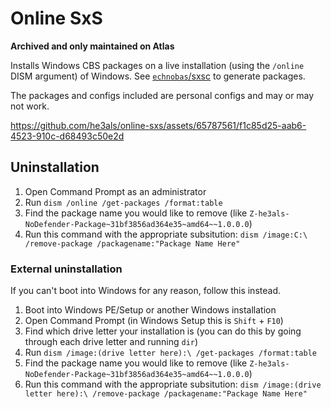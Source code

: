 # Online SxS

**Archived and only maintained on Atlas**

Installs Windows CBS packages on a live installation (using the `/online` DISM argument) of Windows. See [`echnobas`/sxsc](https://github.com/echnobas/sxsc) to generate packages.

The packages and configs included are personal configs and may or may not work.

https://github.com/he3als/online-sxs/assets/65787561/f1c85d25-aab6-4523-910c-d68493c50e2d

## Uninstallation
1) Open Command Prompt as an administrator
2) Run `dism /online /get-packages /format:table`
3) Find the package name you would like to remove (like `Z-he3als-NoDefender-Package~31bf3856ad364e35~amd64~~1.0.0.0`)
4) Run this command with the appropriate subsitution: `dism /image:C:\ /remove-package /packagename:"Package Name Here"`

### External uninstallation

If you can't boot into Windows for any reason, follow this instead.

1) Boot into Windows PE/Setup or another Windows installation
2) Open Command Prompt (in Windows Setup this is `Shift` + `F10`)
3) Find which drive letter your installation is (you can do this by going through each drive letter and running `dir`)
2) Run `dism /image:(drive letter here):\ /get-packages /format:table`
3) Find the package name you would like to remove (like `Z-he3als-NoDefender-Package~31bf3856ad364e35~amd64~~1.0.0.0`)
4) Run this command with the appropriate subsitution: `dism /image:(drive letter here):\ /remove-package /packagename:"Package Name Here"`
